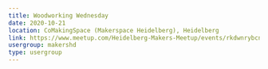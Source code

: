 ```yaml
---
title: Woodworking Wednesday
date: 2020-10-21
location: CoMakingSpace (Makerspace Heidelberg), Heidelberg
link: https://www.meetup.com/Heidelberg-Makers-Meetup/events/rkdwnrybcnbcc/
usergroup: makershd
type: usergroup
---
```


